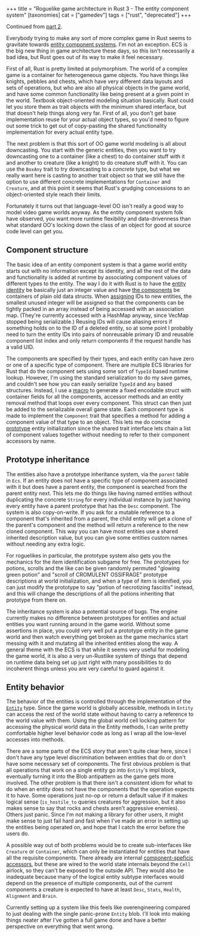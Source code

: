 +++
title = "Roguelike game architecture in Rust 3 - The entity component system"
[taxonomies]
cat = ["gamedev"]
tags = ["rust", "deprecated"]
+++

Continued from [part 2](../roguelike-architecture-in-rust-2).

Everybody trying to make any sort of more complex game in Rust seems
to gravitate towards [entity component systems][gamedev-ecs]. I'm
not an exception. ECS is the big new thing in game architecture
these days, so this isn't necessarily a bad idea, but Rust goes out
of its way to make it feel necessary.

First of all, Rust is pretty limited at polymorphism. The world of a
complex game is a container for heterogeneous game objects. You have
things like knights, pebbles and chests, which have very different
data layouts and sets of operations, but who are also all physical
objects in the game world, and have some common functionality like
being present at a given point in the world. Textbook
object-oriented modeling situation basically. Rust could let you
store them as trait objects with the minimum shared interface, but
that doesn't help things along very far. First of all, you don't get
base implementation reuse for your actual object types, so you'd
need to figure out some trick to get out of copy-pasting the shared
functionality implementation for every actual entity type.

The next problem is that this sort of OO game world modeling is all
about downcasting. You start with the generic entities, then you
want to try downcasting one to a container (like a chest) to do
container stuff with it and another to creature (like a knight) to
do creature stuff with it. You can use the `BoxAny` trait to
try downcasting to a *concrete* type, but what we really want here
is casting to another trait object so that we still have the option
to use different concrete implementations for `Container` and
`Creature`, and at this point it seems that Rust's grudging
concessions to an object-oriented style reach their limits.

Fortunately it turns out that language-level OO isn't really a good
way to model video game worlds anyway. As the entity component
system folk have observed, you want more runtime flexibility and
data-drivenness than what standard OO's locking down the class of an
object for good at source code level can get you.

## Component structure

The basic idea of an entity component system is that a game world
entity starts out with no information except its identity, and all
the rest of the data and functionality is added at runtime by
associating component values of different types to the entity. The
way I do it with Rust is to have the [entity identity][entity] be
basically just an integer value and have [the
components][components] be containers of plain old data structs.
When [assigning][ecs] IDs to new entities, the smallest unused
integer will be assigned so that the components can be tightly
packed in an array instead of being accessed with an association
map. (They're currently accessed with a HashMap anyway, since VecMap
stopped being serializable.) Reusing IDs will cause aliasing errors
if something holds on to the ID of a deleted entity, so at some
point I probably need to turn the entity IDs into pairs of
nonreusable primary ID and reusable component list index and only
return components if the request handle has a valid UID.

The components are specified by their types, and each entity can
have zero or one of a specific type of component. There are multiple
ECS libraries for Rust that do the component sets using some sort of
`TypeId` based runtime lookup. However, I'm using the standard
serialization to do my save games, and couldn't see how you can
easily serialize `TypeId` and `Any` based structures. Instead, I use
a [macro][comp_macro] to generate a fixed encodable struct with
container fields for all the components, accessor methods and an
entity removal method that loops over every component. This struct
can then just be added to the serializable overall game state. Each
component type is made to implement the `Component` trait that
specifies a method for adding a component value of that type to an
object. This lets me do concise [prototype][prototypes] entity
initialization since the shared trait interface lets chain a list of
component values together without needing to refer to their
component accessors by name.

## Prototype inheritance

The entities also have a prototype inheritance system, via the
`parent` table in `Ecs`. If an entity does not have a specific type
of component associated with it but does have a parent entity, the
component is searched from the parent entity next. This lets me do
things like having named entities without duplicating the concrete
`String` for every individual instance by just having every entity
have a parent prototype that has the `Desc` component. The system is
also copy-on-write. If you ask for a mutable reference to a
component that's inherited from a parent, the child entity will
get a clone of the parent's component and the method will return a
reference to the new cloned component. This way you can have most
entities use a shared inherited description value, but you can give
some entities custom names without needing any extra logic.

For roguelikes in particular, the prototype system also gets you the
mechanics for the item identification subgame for free. The
prototypes for potions, scrolls and the like can be given randomly
permuted "glowing green potion" and "scroll of CROMULENT OSSIFRAGE"
prototype descriptions at world initialization, and when a type of
item is idenified, you can just modify the prototype to say "potion
of necrotizing fasciitis" instead, and this will change the
descriptions of all the potions inheriting that prototype from there
on.

The inheritance system is also a potential source of bugs. The
engine currently makes no difference between prototypes for entities
and actual entities you want running around in the game world.
Without some assertions in place, you could very well put a
prototype entity in the game world and then watch everything get
broken as the game mechanics start messing with it and mutating all
the inherited entities along the way. A general theme with the ECS
is that while it seems very useful for modeling the game world, it
is also a very un-Rustlike system of things that depend on runtime
data being set up just right with many possibilities to do
incoherent things unless you are very careful to guard against it.

## Entity behavior

The behavior of the entities is controlled through the
implementation of the [`Entity`][entity] type. Since the game world
is globally accessible, methods in `Entity` can access the rest of
the world state without having to carry a reference to the world
value with them. Using the global world cell locking pattern for
accessing the physical world data in the Entity methods, I can write
pretty comfortable higher level behavior code as long as I wrap all
the low-level accesses into methods.

There are a some parts of the ECS story that aren't quite clear
here, since I don't have any type level discrimination between
entities that do or don't have some necessary set of components. The
first obvious problem is that all operations that work on a single
entity go into `Entity`'s impl block, eventually turning it into the
Blob antipattern as the game gets more involved. The other problem
is that there isn't a consistent idiom for what to do when an entity
does not have the components that the operation expects it to have.
Some operations just no-op or return a default value if it makes
logical sense (`is_hostile_to` queries creatures for aggression, but
it also makes sense to say that rocks and chests aren't aggressive
enemies). Others just panic. Since I'm not making a library for
other users, it might make sense to just fail hard and fast when
I've made an error in setting up the entities being operated on, and
hope that I catch the error before the users do.

A possible way out of both problems would be to create
sub-interfaces like `Creature` or `Container`, which can only be
instantiated for entities that have all the requisite components.
There already are internal [component-speficic
accessors][component_ref], but these are wired to the world state
internals beyond the `Cell` airlock, so they can't be exposed to the
outside API. They would also be inadequate because many of the logical
entity subtype interfaces would depend on the presence of multiple
components, out of the current components a creature is expected to
have at least `Desc`, `Stats`, `Health`, `Alignment` and `Brain`.

Currently setting up a system like this feels like overengineering
compared to just dealing with the single panic-prone `Entity` blob.
I'll look into making things neater after I've gotten a full game
done and have a better perspective on everything that went wrong.

[gamedev-ecs]: http://stackoverflow.com/questions/1901251/component-based-game-engine-design
[entity]: https://github.com/rsaarelm/magog/blob/2365d6f4e5a318a28875d254ba2d5821ffc4e296/world/src/entity.rs
[components]: https://github.com/rsaarelm/magog/blob/2365d6f4e5a318a28875d254ba2d5821ffc4e296/world/src/components.rs
[ecs]: https://github.com/rsaarelm/magog/blob/2365d6f4e5a318a28875d254ba2d5821ffc4e296/world/src/ecs.rs
[comp_macro]: https://github.com/rsaarelm/magog/blob/2365d6f4e5a318a28875d254ba2d5821ffc4e296/world/src/ecs.rs#L111
[prototypes]: https://github.com/rsaarelm/magog/blob/2365d6f4e5a318a28875d254ba2d5821ffc4e296/world/src/prototype.rs
[component_ref]: https://github.com/rsaarelm/magog/blob/2365d6f4e5a318a28875d254ba2d5821ffc4e296/world/src/component_ref.rs

